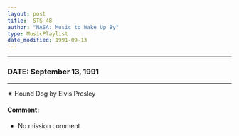 ```yaml
---
layout: post
title:  STS-48
author: "NASA: Music to Wake Up By"
type: MusicPlaylist
date_modified: 1991-09-13
---
```


----
### DATE: September 13, 1991
----
✷ Hound Dog by Elvis Presley

#### Comment:
* No mission comment

